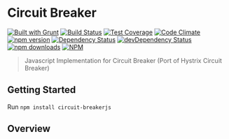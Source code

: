Circuit Breaker
========
[![Built with Grunt](https://cdn.gruntjs.com/builtwith.png)](http://gruntjs.com/)
[![Build Status](https://travis-ci.org/LivePersonInc/circuit-breakerjs.svg)](https://travis-ci.org/LivePersonInc/circuit-breakerjs)
[![Test Coverage](https://codeclimate.com/github/LivePersonInc/circuit-breakerjs/badges/coverage.svg)](https://codeclimate.com/github/LivePersonInc/circuit-breakerjs/coverage)
[![Code Climate](https://codeclimate.com/github/LivePersonInc/circuit-breakerjs/badges/gpa.svg)](https://codeclimate.com/github/LivePersonInc/circuit-breakerjs)
[![npm version](https://badge.fury.io/js/circuit-breakerjs.svg)](http://badge.fury.io/js/circuit-breakerjs)
[![Dependency Status](https://david-dm.org/LivePersonInc/circuit-breakerjs.svg?theme=shields.io)](https://david-dm.org/LivePersonInc/circuit-breakerjs)
[![devDependency Status](https://david-dm.org/LivePersonInc/circuit-breakerjs/dev-status.svg?theme=shields.io)](https://david-dm.org/LivePersonInc/circuit-breakerjs#info=devDependencies)
[![npm downloads](https://img.shields.io/npm/dm/circuit-breakerjs.svg)](https://img.shields.io/npm/dm/circuit-breakerjs.svg)
[![NPM](https://nodei.co/npm/circuit-breakerjs.png)](https://nodei.co/npm/circuit-breakerjs/)

> Javascript Implementation for Circuit Breaker (Port of Hystrix Circuit Breaker)

Getting Started
---------------
Run `npm install circuit-breakerjs`

Overview
-------------
